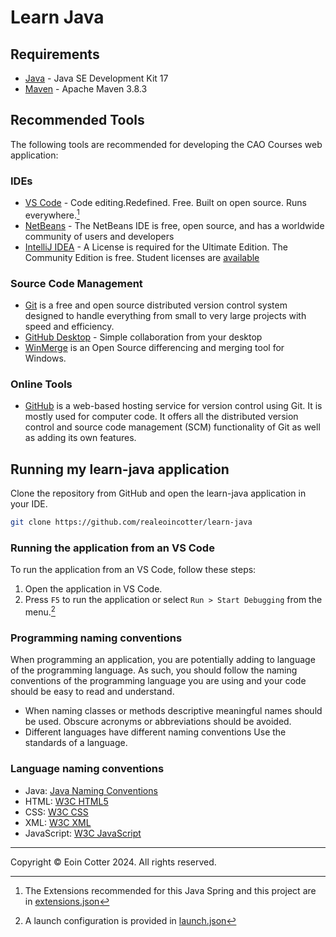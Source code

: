 
# Learn Java

## Requirements

- [Java](https://www.oracle.com/java/technologies/javase-jdk17-downloads.html) - Java SE Development Kit 17
- [Maven](https://maven.apache.org/download.cgi) - Apache Maven 3.8.3

## Recommended Tools

The following tools are recommended for developing the CAO Courses web application:

### IDEs

- [VS Code](https://code.visualstudio.com/) - Code editing.Redefined. Free. Built on open source. Runs everywhere.[^vs-code]
- [NetBeans](https://netbeans.apache.org/) - The NetBeans IDE is free, open source, and has a worldwide community of users and developers
- [IntelliJ IDEA](https://www.jetbrains.com/idea/) - A License is required for the Ultimate Edition.  The Community Edition is free. Student licenses are [available](https://www.jetbrains.com/student/)

[^vs-code]: The Extensions recommended for this Java Spring and this project are in [extensions.json](./.vscode/extensions.json)

### Source Code Management

- [Git](https://git-scm.com/) is a free and open source distributed version control system designed to handle everything from small to very large projects with speed and efficiency.
- [GitHub Desktop](https://desktop.github.com/) - Simple collaboration from your desktop
- [WinMerge](https://winmerge.org/) is an Open Source differencing and merging tool for Windows.

### Online Tools

- [GitHub](https://www.github.com) is a web-based hosting service for version control using Git. It is mostly used for computer code. It offers all the distributed version control and source code management (SCM) functionality of Git as well as adding its own features.

## Running my learn-java application

Clone the repository from GitHub and open the learn-java application in your IDE.

```bash
git clone https://github.com/realeoincotter/learn-java
```

### Running the application from an VS Code

To run the application from an VS Code, follow these steps:

1. Open the application in VS Code.
2. Press `F5` to run the application or select `Run > Start Debugging` from the menu.[^vs-code-run]

[^vs-code-run]: A launch configuration is provided in [launch.json](./.vscode/launch.json)

### Programming naming conventions

When programming an application, you are potentially adding to language of the programming language.  As such, you should follow the naming conventions of the programming language you are using and your code should be easy to read and understand.

- When naming classes or methods descriptive meaningful names should be used.  Obscure acronyms or abbreviations should be avoided.
- Different languages have different naming conventions Use the standards of a language.

### Language naming conventions

- Java: [Java Naming Conventions](https://www.oracle.com/java/technologies/javase/codeconventions-namingconventions.html)
- HTML: [W3C HTML5](https://www.w3.org/TR/html52/)
- CSS: [W3C CSS](https://www.w3.org/Style/CSS/Overview.en.html)
- XML: [W3C XML](https://www.w3.org/XML/)
- JavaScript: [W3C JavaScript](https://www.w3.org/standards/webdesign/script)

---

Copyright &copy; Eoin Cotter 2024. All rights reserved.
